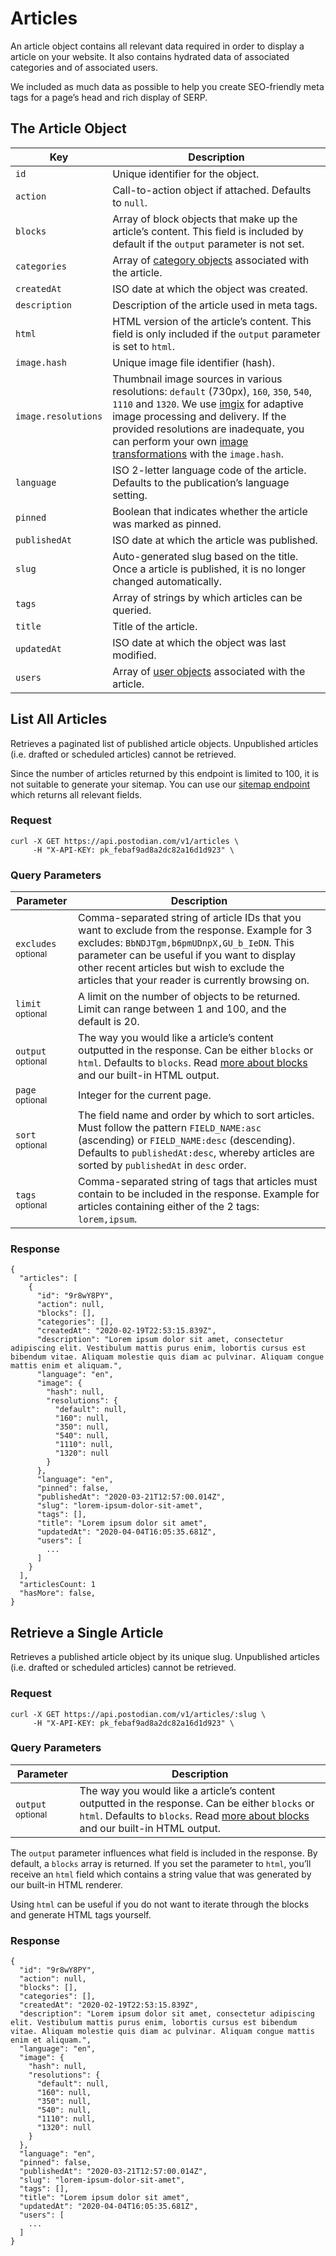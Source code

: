 # Articles

An article object contains all relevant data required in order to display a article on your website. It also contains hydrated data of associated categories and of associated users.

We included as much data as possible to help you create SEO-friendly meta tags for a page’s head and rich display of SERP.

## The Article Object

| Key | Description |
| --- | --- |
| `id` | Unique identifier for the object. |
| `action` | Call-to-action object if attached. Defaults to `null`. |
| `blocks` | Array of block objects that make up the article’s content. This field is included by default if the `output` parameter is not set. |
| `categories` | Array of [category objects](https://postodian.com/docs/categories) associated with the article. |
| `createdAt` | ISO date at which the object was created. |
| `description` | Description of the article used in meta tags. |
| `html` | HTML version of the article’s content. This field is only included if the `output` parameter is set to `html`. |
| `image.hash` | Unique image file identifier (hash). |
| `image.resolutions` | Thumbnail image sources in various resolutions: `default` (730px), `160`, `350`, `540`, `1110` and `1320`. We use [imgix](https://imgix.com) for adaptive image processing and delivery. If the provided resolutions are inadequate, you can perform your own [image transformations](https://docs.imgix.com/apis/rendering) with the `image.hash`. |
| `language` | ISO 2-letter language code of the article. Defaults to the publication’s language setting. |
| `pinned` | Boolean that indicates whether the article was marked as pinned. |
| `publishedAt` | ISO date at which the article was published. |
| `slug` | Auto-generated slug based on the title. Once a article is published, it is no longer changed automatically. |
| `tags` | Array of strings by which articles can be queried. |
| `title` | Title of the article. |
| `updatedAt` | ISO date at which the object was last modified. |
| `users` | Array of [user objects](https://postodian.com/docs/users) associated with the article. |

## List All Articles

Retrieves a paginated list of published article objects. Unpublished articles (i.e. drafted or scheduled articles) cannot be retrieved.

Since the number of articles returned by this endpoint is limited to 100, it is not suitable to generate your sitemap. You can use our [sitemap endpoint](https://postodian.com/docs/sitemap) which returns all relevant fields.

### Request

```
curl -X GET https://api.postodian.com/v1/articles \
     -H "X-API-KEY: pk_febaf9ad8a2dc82a16d1d923" \
```

### Query Parameters

| Parameter | Description |
| --- | --- |
| `excludes` <small>optional</small> | Comma-separated string of article IDs that you want to exclude from the response. Example for 3 excludes: `BbNDJTgm,b6pmUDnpX,GU_b_IeDN`. This parameter can be useful if you want to display other recent articles but wish to exclude the articles that your reader is currently browsing on. |
| `limit` <small>optional</small> | A limit on the number of objects to be returned. Limit can range between 1 and 100, and the default is 20. |
| `output` <small>optional</small> | The way you would like a article’s content outputted in the response. Can be either `blocks` or `html`. Defaults to `blocks`. Read [more about blocks](https://postodian.com/docs/blocks) and our built-in HTML output. |
| `page` <small>optional</small> | Integer for the current page. |
| `sort` <small>optional</small> | The field name and order by which to sort articles. Must follow the pattern `FIELD_NAME:asc` (ascending) or `FIELD_NAME:desc` (descending). Defaults to `publishedAt:desc`, whereby articles are sorted by `publishedAt` in `desc` order. |
| `tags` <small>optional</small> | Comma-separated string of tags that articles must contain to be included in the response. Example for articles containing either of the 2 tags: `lorem,ipsum`. |

### Response

```
{
  "articles": [
    {
      "id": "9r8wY8PY",
      "action": null,
      "blocks": [],
      "categories": [],
      "createdAt": "2020-02-19T22:53:15.839Z",
      "description": "Lorem ipsum dolor sit amet, consectetur adipiscing elit. Vestibulum mattis purus enim, lobortis cursus est bibendum vitae. Aliquam molestie quis diam ac pulvinar. Aliquam congue mattis enim et aliquam.",
      "language": "en",
      "image": {
        "hash": null,
        "resolutions": {
          "default": null,
          "160": null,
          "350": null,
          "540": null,
          "1110": null,
          "1320": null
        }
      },
      "language": "en",
      "pinned": false,
      "publishedAt": "2020-03-21T12:57:00.014Z",
      "slug": "lorem-ipsum-dolor-sit-amet",
      "tags": [],
      "title": "Lorem ipsum dolor sit amet",
      "updatedAt": "2020-04-04T16:05:35.681Z",
      "users": [
        ...
      ]
    }
  ],
  "articlesCount: 1
  "hasMore": false,
}
```

## Retrieve a Single Article

Retrieves a published article object by its unique slug. Unpublished articles (i.e. drafted or scheduled articles) cannot be retrieved.

### Request

```
curl -X GET https://api.postodian.com/v1/articles/:slug \
     -H "X-API-KEY: pk_febaf9ad8a2dc82a16d1d923" \
```

### Query Parameters

| Parameter | Description |
| --- | --- |
| `output` <small>optional</small> | The way you would like a article’s content outputted in the response. Can be either `blocks` or `html`. Defaults to `blocks`. Read [more about blocks](https://postodian.com/docs/blocks) and our built-in HTML output. |

The `output` parameter influences what field is included in the response. By default, a `blocks` array is returned. If you set the parameter to `html`, you’ll receive an `html` field which contains a string value that was generated by our built-in HTML renderer.

Using `html` can be useful if you do not want to iterate through the blocks and generate HTML tags yourself.

### Response

```
{
  "id": "9r8wY8PY",
  "action": null,
  "blocks": [],
  "categories": [],
  "createdAt": "2020-02-19T22:53:15.839Z",
  "description": "Lorem ipsum dolor sit amet, consectetur adipiscing elit. Vestibulum mattis purus enim, lobortis cursus est bibendum vitae. Aliquam molestie quis diam ac pulvinar. Aliquam congue mattis enim et aliquam.",
  "language": "en",
  "image": {
    "hash": null,
    "resolutions": {
      "default": null,
      "160": null,
      "350": null,
      "540": null,
      "1110": null,
      "1320": null
    }
  },
  "language": "en",
  "pinned": false,
  "publishedAt": "2020-03-21T12:57:00.014Z",
  "slug": "lorem-ipsum-dolor-sit-amet",
  "tags": [],
  "title": "Lorem ipsum dolor sit amet",
  "updatedAt": "2020-04-04T16:05:35.681Z",
  "users": [
    ...
  ]
}
```
